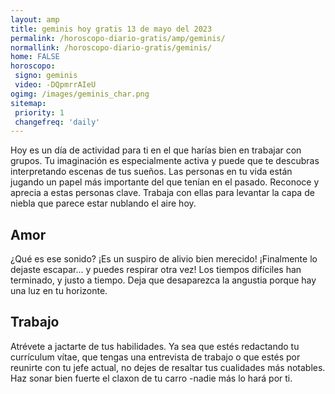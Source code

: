 ```yaml
---
layout: amp
title: geminis hoy gratis 13 de mayo del 2023 
permalink: /horoscopo-diario-gratis/amp/geminis/
normallink: /horoscopo-diario-gratis/geminis/
home: FALSE
horoscopo:
 signo: geminis
 video: -DQpmrrAIeU
ogimg: /images/geminis_char.png
sitemap:
 priority: 1
 changefreq: 'daily'
---
```



Hoy es un día de actividad para ti en el que harías bien en trabajar con grupos. Tu imaginación es especialmente activa y puede que te descubras interpretando escenas de tus sueños. Las personas en tu vida están jugando un papel más importante del que tenían en el pasado. Reconoce y aprecia a estas personas clave. Trabaja con ellas para levantar la capa de niebla que parece estar nublando el aire hoy.

## Amor

¿Qué es ese sonido? ¡Es un suspiro de alivio bien merecido! ¡Finalmente lo dejaste escapar... y puedes respirar otra vez! Los tiempos difíciles han terminado, y justo a tiempo. Deja que desaparezca la angustia porque hay una luz en tu horizonte.

## Trabajo

Atrévete a jactarte de tus habilidades. Ya sea que estés redactando tu currículum vítae, que tengas una entrevista de trabajo o que estés por reunirte con tu jefe actual, no dejes de resaltar tus cualidades más notables. Haz sonar bien fuerte el claxon de tu carro -nadie más lo hará por ti.